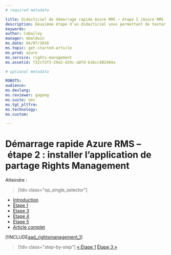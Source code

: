 ```yaml
---
# required metadata

title: Didacticiel de démarrage rapide Azure RMS – étape 2 |Azure RMS
description: Deuxième étape d’un didacticiel vous permettant de tester rapidement Microsoft Azure Rights Management au sein de votre organisation en seulement cinq étapes qui devraient vous prendre moins de 15 minutes.
keywords:
author: Cabailey
manager: mbaldwin
ms.date: 04/07/2016
ms.topic: get-started-article
ms.prod: azure
ms.service: rights-management
ms.assetid: f32cf2f3-29e2-429c-a0fd-b16cc482484a

# optional metadata

ROBOTS: 
audience:
ms.devlang:
ms.reviewer: gagang
ms.suite: ems
ms.tgt_pltfrm:
ms.technology:
ms.custom:

---
```




# Démarrage rapide Azure RMS – étape 2 : installer l’application de partage Rights Management

Atteindre : 
> [!div class="op_single_selector"]
- [Introduction](rms-quickstart-intro.md)
- [Étape 1](tutorial-step1.md)
- [Étape 3](tutorial-step3.md)
- [Étape 4](tutorial-step4.md)
- [Étape 5](tutorial-step5.md)
- [Article complet](rms-quickstart.md)

[!INCLUDE[aad_rightsmanagement_1](../includes/tutorial-step2-include.md)] 

>[!div class="step-by-step"]
[« Étape 1](tutorial-step1.md)
[Étape 3 »](tutorial-step3.md)

<!--HONumber=Apr16_HO3-->


